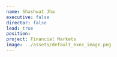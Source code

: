 ```yaml
---
name: Shashwat Jha
executive: false
director: false
lead: true
position:  
project: Financial Markets
image: ../assets/default_exec_image.png
---
```

